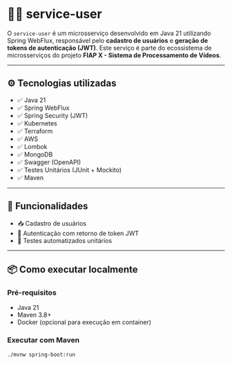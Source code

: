 # 🧑‍💻 service-user 

O `service-user` é um microsserviço desenvolvido em Java 21 utilizando Spring WebFlux, responsável pelo **cadastro de usuários** e **geração de tokens de autenticação (JWT)**. Este serviço é parte do ecossistema de microsserviços do projeto **FIAP X - Sistema de Processamento de Vídeos**.

---

## ⚙️ Tecnologias utilizadas

- ✅ Java 21
- ✅ Spring WebFlux
- ✅ Spring Security (JWT)
- ✅ Kubernetes
- ✅ Terraform
- ✅ AWS
- ✅ Lombok
- ✅ MongoDB
- ✅ Swagger (OpenAPI)
- ✅ Testes Unitários (JUnit + Mockito)
- ✅ Maven

---

## 🚀 Funcionalidades

- 📥 Cadastro de usuários
- 🔐 Autenticação com retorno de token JWT
- 🧪 Testes automatizados unitários

---

## 📦 Como executar localmente

### Pré-requisitos

- Java 21
- Maven 3.8+
- Docker (opcional para execução em container)

### Executar com Maven

```bash
./mvnw spring-boot:run
